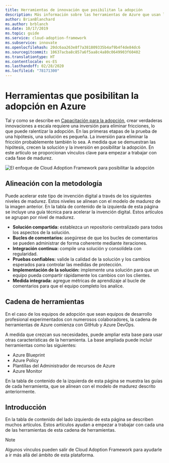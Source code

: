 ```yaml
---
title: Herramientas de innovación que posibilitan la adopción
description: Más información sobre las herramientas de Azure que usan la metodología de innovación para eliminar los obstáculos y que posibilitan la adopción de manera incremental a medida que evolucionan las hipótesis.
author: BrianBlanchard
ms.author: brblanch
ms.date: 10/17/2019
ms.topic: guide
ms.service: cloud-adoption-framework
ms.subservice: innovate
ms.openlocfilehash: 20dc6aa263e8f7a381809335b4af9b4f4de84dc6
ms.sourcegitcommit: 10637acba8c857a6f5aa8c4a80c0649903f60402
ms.translationtype: HT
ms.contentlocale: es-ES
ms.lasthandoff: 02/28/2020
ms.locfileid: "78171300"
---
```

# <a name="tools-to-empower-adoption-in-azure"></a>Herramientas que posibilitan la adopción en Azure

Tal y como se describe en [Capacitación para la adopción](../considerations/ci-cd.md), crear verdaderas innovaciones a escala requiere una inversión para eliminar fricciones, lo que puede ralentizar la adopción. En las primeras etapas de la prueba de una hipótesis, una solución es pequeña. La inversión para eliminar la fricción probablemente también lo sea. A medida que se demuestran las hipótesis, crecen la solución y la inversión en posibilitar la adopción. En este artículo se proporcionan vínculos clave para empezar a trabajar con cada fase de madurez.

![El enfoque de Cloud Adoption Framework para posibilitar la adopción](../../_images/innovate/empower-adoption-maturity.png)

## <a name="alignment-to-the-methodology"></a>Alineación con la metodología

Puede acelerar este tipo de invención digital a través de los siguientes niveles de madurez. Estos niveles se alinean con el modelo de madurez de la imagen anterior. En la tabla de contenido de la izquierda de esta página se incluye una guía técnica para acelerar la invención digital. Estos artículos se agrupan por nivel de madurez.

- **Solución compartida:** establezca un repositorio centralizado para todos los aspectos de la solución.
- **Bucles de comentarios:** asegúrese de que los bucles de comentarios se pueden administrar de forma coherente mediante iteraciones.
- **Integración continua:** compile una solución y consolídela con regularidad.
- **Pruebas confiables:** valide la calidad de la solución y los cambios esperados para controlar las medidas de protección.
- **Implementación de la solución:** implemente una solución para que un equipo pueda compartir rápidamente los cambios con los clientes.
- **Medida integrada:** agregue métricas de aprendizaje al bucle de comentarios para que el equipo completo los analice.

## <a name="toolchain"></a>Cadena de herramientas

En el caso de los equipos de adopción que sean equipos de desarrollo profesional experimentados con numerosos colaboradores, la cadena de herramientas de Azure comienza con GitHub y Azure DevOps.

A medida que crezcan sus necesidades, puede ampliar esta base para usar otras características de la herramienta. La base ampliada puede incluir herramientas como las siguientes:

- Azure Blueprint
- Azure Policy
- Plantillas del Administrador de recursos de Azure
- Azure Monitor

En la tabla de contenido de la izquierda de esta página se muestra las guías de cada herramienta, que se alinean con el modelo de madurez descrito anteriormente.

## <a name="get-started"></a>Introducción

En la tabla de contenido del lado izquierdo de esta página se describen muchos artículos. Estos artículos ayudan a empezar a trabajar con cada una de las herramientas de esta cadena de herramientas.

> [!NOTE]
> Algunos vínculos pueden salir de Cloud Adoption Framework para ayudarle a ir más allá del ámbito de esta plataforma.
